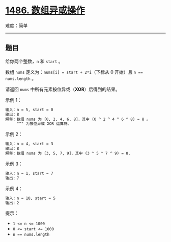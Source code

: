 # [1486. 数组异或操作](https://leetcode-cn.com/problems/xor-operation-in-an-array)

难度：简单

---

## 题目

给你两个整数，`n` 和 `start` 。

数组 `nums` 定义为：`nums[i] = start + 2*i`（下标从 0 开始）且 `n == nums.length` 。

请返回 `nums` 中所有元素按位异或（**XOR**）后得到的结果。

示例 1：

```txt
输入：n = 5, start = 0
输出：8
解释：数组 nums 为 [0, 2, 4, 6, 8]，其中 (0 ^ 2 ^ 4 ^ 6 ^ 8) = 8 。
     "^" 为按位异或 XOR 运算符。
```

示例 2：

```txt
输入：n = 4, start = 3
输出：8
解释：数组 nums 为 [3, 5, 7, 9]，其中 (3 ^ 5 ^ 7 ^ 9) = 8.
```

示例 3：

```txt
输入：n = 1, start = 7
输出：7
```

示例 4：

```txt
输入：n = 10, start = 5
输出：2
```

提示：

- `1 <= n <= 1000`
- `0 <= start <= 1000`
- `n == nums.length`

